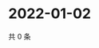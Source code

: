 # 2022-01-02

共 0 条

<!-- BEGIN WEIBO -->
<!-- 最后更新时间 Sun Jan 02 2022 07:12:01 GMT+0800 (China Standard Time) -->

<!-- END WEIBO -->
